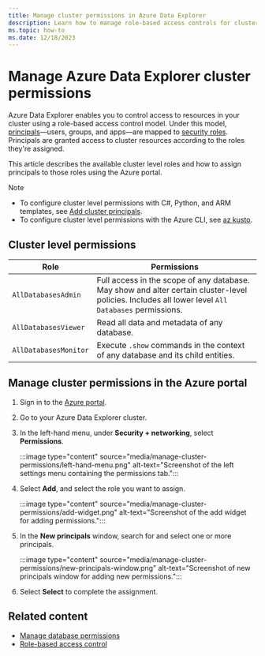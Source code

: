 ```yaml
---
title: Manage cluster permissions in Azure Data Explorer
description: Learn how to manage role-based access controls for clusters in Azure Data Explorer.
ms.topic: how-to
ms.date: 12/18/2023
---
```


# Manage Azure Data Explorer cluster permissions

Azure Data Explorer enables you to control access to resources in your cluster using a role-based access control model. Under this model, [principals](/kusto/management/reference-security-principals)—users, groups, and apps—are mapped to [security roles](/kusto/management/security-roles). Principals are granted access to cluster resources according to the roles they're assigned.

This article describes the available cluster level roles and how to assign principals to those roles using the Azure portal.

> [!NOTE]
> * To configure cluster level permissions with C#, Python, and ARM templates, see [Add cluster principals](add-cluster-principal.md).
> * To configure cluster level permissions with the Azure CLI, see [az kusto](/cli/azure/kusto#commands).

## Cluster level permissions

|Role |Permissions |
|---|---|
|`AllDatabasesAdmin` | Full access in the scope of any database. May show and alter certain cluster-level policies. Includes all lower level `All Databases` permissions. |
|`AllDatabasesViewer` | Read all data and metadata of any database. |
|`AllDatabasesMonitor` | Execute `.show` commands in the context of any database and its child entities. |

## Manage cluster permissions in the Azure portal

1. Sign in to the [Azure portal](https://portal.azure.com/).

1. Go to your Azure Data Explorer cluster.

1. In the left-hand menu, under **Security + networking**, select **Permissions**.

    :::image type="content" source="media/manage-cluster-permissions/left-hand-menu.png" alt-text="Screenshot of the left settings menu containing the permissions tab.":::

1. Select **Add**, and select the role you want to assign.

    :::image type="content" source="media/manage-cluster-permissions/add-widget.png" alt-text="Screenshot of the add widget for adding permissions.":::

1. In the **New principals** window, search for and select one or more principals.

    :::image type="content" source="media/manage-cluster-permissions/new-principals-window.png" alt-text="Screenshot of new principals window for adding new permissions.":::

1. Select **Select** to complete the assignment.

## Related content

* [Manage database permissions](manage-database-permissions.md)
* [Role-based access control](/kusto/access-control/role-based-access-control)
